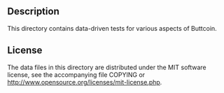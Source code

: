 Description
------------

This directory contains data-driven tests for various aspects of Buttcoin.

License
--------

The data files in this directory are distributed under the MIT software
license, see the accompanying file COPYING or
http://www.opensource.org/licenses/mit-license.php.

